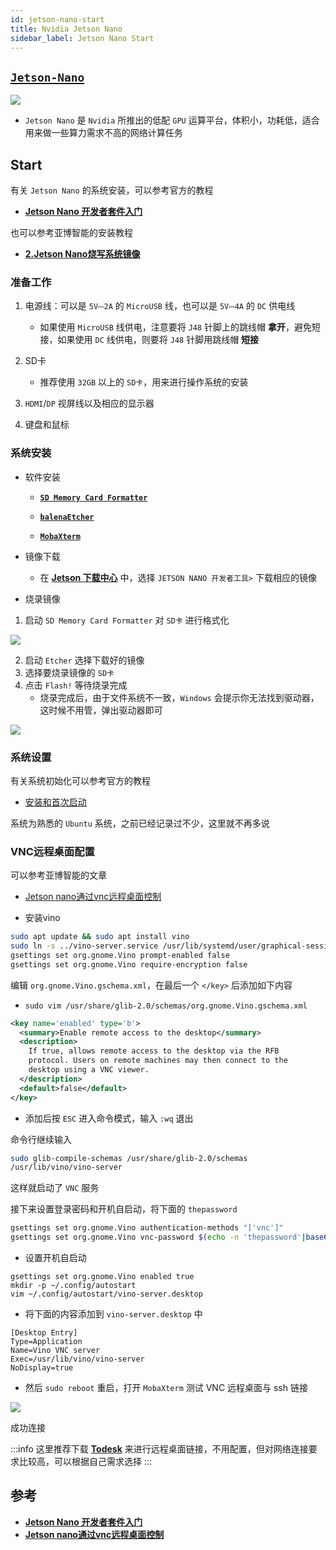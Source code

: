 ```yaml
---
id: jetson-nano-start
title: Nvidia Jetson Nano
sidebar_label: Jetson Nano Start
---
```


## **[`Jetson-Nano`](https://developer.nvidia.com/zh-cn/embedded/jetson-nano-developer-kit)**
![](https://developer.nvidia.com/sites/default/files/akamai/embedded/images/jetsonNano/JetsonNano-DevKit_Front-Top_Right_trimmed.jpg)


- `Jetson Nano` 是 `Nvidia` 所推出的低配 `GPU` 运算平台，体积小，功耗低，适合用来做一些算力需求不高的网络计算任务

## Start
有关 `Jetson Nano` 的系统安装，可以参考官方的教程
- **[Jetson Nano 开发者套件入门](https://developer.nvidia.com/embedded/learn/get-started-jetson-nano-devkit#write)**

也可以参考亚博智能的安装教程
- **[2.Jetson Nano烧写系统镜像](https://www.yahboom.com/build.html?id=2493&cid=301)**

### 准备工作
1. 电源线：可以是 `5V⎓2A` 的 `MicroUSB` 线，也可以是 `5V⎓4A` 的 `DC` 供电线
   - 如果使用 `MicroUSB` 线供电，注意要将 `J48` 针脚上的跳线帽 **拿开**，避免短接，如果使用 `DC` 线供电，则要将 `J48` 针脚用跳线帽 **短接**
2. SD卡
   - 推荐使用 `32GB` 以上的 `SD卡`，用来进行操作系统的安装

3. `HDMI`/`DP` 视屏线以及相应的显示器
4. 键盘和鼠标

### 系统安装
- 软件安装
  - **[`SD Memory Card Formatter`](https://www.sdcard.org/downloads/formatter/sd-memory-card-formatter-for-windows-download/)**

  - **[`balenaEtcher`](https://www.balena.io/etcher/)**

  - **[`MobaXterm`](https://mobaxterm.mobatek.net/)**

- 镜像下载
  - 在 **[Jetson 下载中心](https://developer.nvidia.com/zh-cn/embedded/downloads)** 中，选择 `JETSON NANO 开发者工具>` 下载相应的镜像



- 烧录镜像

1. 启动 `SD Memory Card Formatter` 对 `SD卡` 进行格式化

![](https://developer.nvidia.com/sites/default/files/akamai/embedded/images/jetsonNano/gettingStarted/Jetson_Nano-Getting_Started-Windows-SD_Card_Formatter.png)

2. 启动 `Etcher` 选择下载好的镜像
3. 选择要烧录镜像的 `SD卡`
4. 点击 `Flash!` 等待烧录完成
   - 烧录完成后，由于文件系统不一致，`Windows` 会提示你无法找到驱动器，这时候不用管，弹出驱动器即可

![](https://developer.nvidia.com/sites/default/files/akamai/embedded/images/jetsonNano/gettingStarted/Jetson_Nano-Getting_Started-Windows-Etcher_Select_Drive.png)

### 系统设置
有关系统初始化可以参考官方的教程
- [安装和首次启动](https://developer.nvidia.com/embedded/learn/get-started-jetson-nano-devkit#setup)

系统为熟悉的 `Ubuntu` 系统，之前已经记录过不少，这里就不再多说

### VNC远程桌面配置
可以参考亚博智能的文章
- [Jetson nano通过vnc远程桌面控制](https://www.yahboom.com/build.html?id=2500&cid=301)

- 安装vino

``` bash
sudo apt update && sudo apt install vino
sudo ln -s ../vino-server.service /usr/lib/systemd/user/graphical-session.target.wants
gsettings set org.gnome.Vino prompt-enabled false
gsettings set org.gnome.Vino require-encryption false
```

编辑 `org.gnome.Vino.gschema.xml`，在最后一个 `</key>` 后添加如下内容
- `sudo vim /usr/share/glib-2.0/schemas/org.gnome.Vino.gschema.xml`

``` xml
<key name='enabled' type='b'>
  <summary>Enable remote access to the desktop</summary>
  <description>
    If true, allows remote access to the desktop via the RFB
    protocol. Users on remote machines may then connect to the
    desktop using a VNC viewer.
  </description>
  <default>false</default>
</key>
```
- 添加后按 `ESC` 进入命令模式，输入 `:wq` 退出

命令行继续输入

``` bash
sudo glib-compile-schemas /usr/share/glib-2.0/schemas
/usr/lib/vino/vino-server
```

这样就启动了 `VNC` 服务

接下来设置登录密码和开机自启动，将下面的 `thepassword`
``` bash
gsettings set org.gnome.Vino authentication-methods "['vnc']"
gsettings set org.gnome.Vino vnc-password $(echo -n 'thepassword'|base64)
```

- 设置开机自启动

```
gsettings set org.gnome.Vino enabled true
mkdir -p ~/.config/autostart
vim ~/.config/autostart/vino-server.desktop
```

- 将下面的内容添加到 `vino-server.desktop` 中
```
[Desktop Entry]
Type=Application
Name=Vino VNC server
Exec=/usr/lib/vino/vino-server
NoDisplay=true
```

- 然后 `sudo reboot` 重启，打开 `MobaXterm` 测试 VNC 远程桌面与 ssh 链接

![](https://pictures-1304295136.cos.ap-guangzhou.myqcloud.com/screenshot/jeston/nano/jetson-nano-vnc-remote.png)

成功连接

:::info
这里推荐下载 **[Todesk](https://www.todesk.com/linux.html)** 来进行远程桌面链接，不用配置，但对网络连接要求比较高，可以根据自己需求选择
:::

## 参考
- **[Jetson Nano 开发者套件入门](https://developer.nvidia.com/embedded/learn/get-started-jetson-nano-devkit#intro)**
- **[Jetson nano通过vnc远程桌面控制](https://www.yahboom.com/build.html?id=2500&cid=301)**